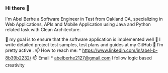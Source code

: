 ### Hi there 👋

I'm Abel Berhe a Software Engineer in Test from Oakland CA, specializing in Web Applications, APIs and Mobile Application using Java and Python related task with Clean Architecture.

🔭 my goal is to ensure that the software application is implemented well
🌱 I write detailed project test samples, test plans and guides at my GitHub
👯 I’m pretty active .
📫 How to reach me: * https://www.linkedin.com/in/abel-b-8b39b2232/
📫 Email * abelberhe2127@gmail.com
I follow logic based creativity


